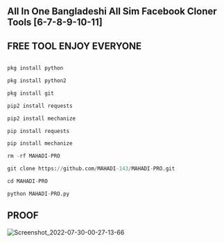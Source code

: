 ## All In One Bangladeshi All Sim Facebook Cloner Tools [6-7-8-9-10-11]
## FREE TOOL ENJOY EVERYONE
```python

pkg install python

pkg install python2

pkg install git

pip2 install requests

pip2 install mechanize

pip install requests

pip install mechanize

rm -rf MAHADI-PRO

git clone https://github.com/MAHADI-143/MAHADI-PRO.git

cd MAHADI-PRO

python MAHADI-PRO.py
````

## PROOF

![Screenshot_2022-07-30-00-27-13-66](https://user-images.githubusercontent.com/79738922/181879548-80afe0a8-25db-4696-bf08-6137a86fa66b.jpg)


